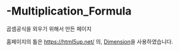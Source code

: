 # -Multiplication_Formula
곱셈공식을 외우기 위해서 만든 페이지

홈페이지의 틀은 https://html5up.net/ 의, 
<a href = "https://html5up.net/dimension">Dimension</a>을 사용하였습니다.
